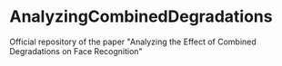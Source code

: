 # AnalyzingCombinedDegradations
Official repository of the paper "Analyzing the Effect of Combined Degradations on Face Recognition"
